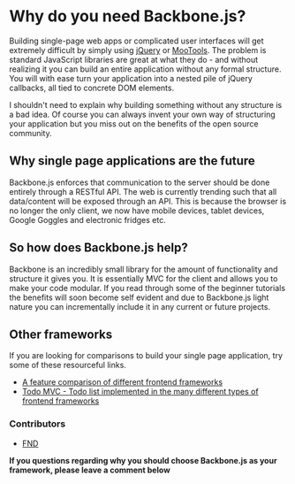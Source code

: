 # Why do you need Backbone.js?

Building single-page web apps or complicated user interfaces will get extremely difficult by simply using [jQuery](http://jquery.com) or [MooTools](http://mootools.net). The problem is standard JavaScript libraries are great at what they do - and without realizing it you can build an entire application without any formal structure. You will with ease turn your application into a nested pile of jQuery callbacks, all tied to concrete DOM elements.

I shouldn't need to explain why building something without any structure is a bad idea. Of course you can always invent your own way of structuring your application but you miss out on the benefits of the open source community.

## Why single page applications are the future

Backbone.js enforces that communication to the server should be done entirely through a RESTful API. The web is currently trending such that all data/content will be exposed through an API. This is because the browser is no longer the only client, we now have mobile devices, tablet devices, Google Goggles and electronic fridges etc.


## So how does Backbone.js help?

Backbone is an incredibly small library for the amount of functionality and structure it gives you. It is essentially MVC for the client and allows you to make your code modular. If you read through some of the beginner tutorials the benefits will soon become self evident and due to Backbone.js light nature you can incrementally include it in any current or future projects.


## Other frameworks

If you are looking for comparisons to build your single page application, try some of these resourceful links.

* [A feature comparison of different frontend frameworks](http://codebrief.com/2012/01/the-top-10-javascript-mvc-frameworks-reviewed/)
* [Todo MVC - Todo list implemented in the many different types of frontend frameworks](http://addyosmani.github.com/todomvc/)


### Contributors

* [FND](https://github.com/FND)

__If you questions regarding why you should choose Backbone.js as your framework, please leave a comment below__
